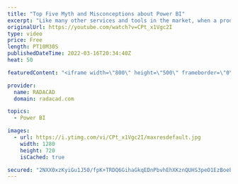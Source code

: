 ```yaml
---
title: "Top Five Myth and Misconceptions about Power BI"
excerpt: "Like many other services and tools in the market, when a product passes certain popularity, normally we see some rumors and myths and misconceptions about it spreading around. Power BI also has that kind of myth and misconceptions. In this video, I’ll uncover five of the most common myth and misconceptions"
originalUrl: https://youtube.com/watch?v=CPt_x1Vgc2I
type: video
price: Free
length: PT10M30S
publishedDateTime: 2022-03-16T20:34:40Z
heat: 50

featuredContent: "<iframe width=\"800\" height=\"500\" frameborder=\"0\" src=\"https://www.youtube.com/embed/CPt_x1Vgc2I\" allow=\"accelerometer; autoplay; encrypted-media; gyroscope; picture-in-picture\" allowfullscreen></iframe>"

provider:
  name: RADACAD
  domain: radacad.com

topics:
  - Power BI

images:
  - url: https://i.ytimg.com/vi/CPt_x1Vgc2I/maxresdefault.jpg
    width: 1280
    height: 720
    isCached: true

secured: "2NXX0xzKyiGu1J50/fpK+TRDQ6GihaGkqEDnPbvhEhXKznQUHS3peO1EzBoebu8uKs/Yhipfgx0jipKj2ID/jRd5tjtbixTy+JNNaxZ4XqIPFAyxg21W2NaY4j5UO6hmnk3tsvQMOPBybpxOuvOkMJEIFAJNA1p+V8ubbBimZYnqC+X9RvraSCai9CcwdPWBTmIbicZSl9a2bxZsrqx1CSpdMLGSmloQst5t6dH/24PyUq7WX1UVjLH+mFkPnzJKFGCvnQ5oTQbjNH8nXf6C8YzuYGAuBiNVez9U1iY35CUdZiE0v7Ihl35Dol7C5DMYfHHVZcFlLtkuY1nrd6zT3lT+aEJQKiieBde04EIpMBWz2Z7PeWRgs1W3n3fboczoR9DKYIosd7ltlWvBlDzxQ28q8hDdSSzI8haE+FioKgM=;uMZHZlqE7bSZ0kUsDMUJ5A=="
---
```


